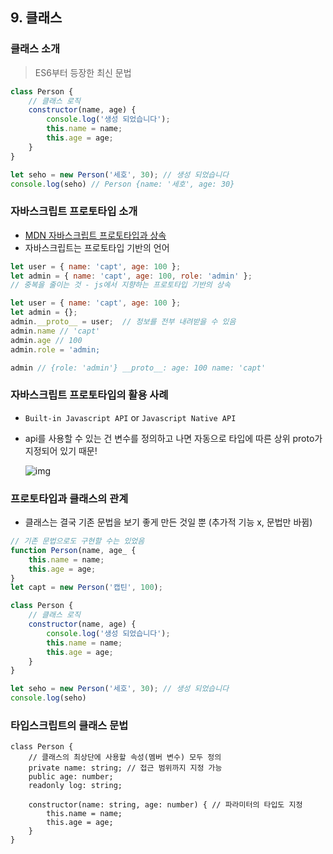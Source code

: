 ## 9. 클래스

### 클래스 소개

> ES6부터 등장한 최신 문법

```jsx
class Person {
	// 클래스 로직
	constructor(name, age) {
		console.log('생성 되었습니다');
		this.name = name;
		this.age = age;
	}
}

let seho = new Person('세호', 30); // 생성 되었습니다
console.log(seho) // Person {name: '세호', age: 30}
```

### 자바스크립트 프로토타입 소개

- [MDN 자바스크립트 프로토타입과 상속](https://developer.mozilla.org/en-US/docs/Web/JavaScript/Inheritance_and_the_prototype_chain)
- 자바스크립트는 프로토타입 기반의 언어

```jsx
let user = { name: 'capt', age: 100 };
let admin = { name: 'capt', age: 100, role: 'admin' };
// 중복을 줄이는 것 - js에서 지향하는 프로토타입 기반의 상속

let user = { name: 'capt', age: 100 };
let admin = {};
admin.__proto__ = user;  // 정보를 전부 내려받을 수 있음
admin.name // 'capt'
admin.age // 100
admin.role = 'admin;

admin // {role: 'admin'} __proto__: age: 100 name: 'capt'
```

### 자바스크립트 프로토타입의 활용 사례

- `Built-in Javascript API` or `Javascript Native API`

- api를 사용할 수 있는 건 변수를 정의하고 나면 자동으로 타입에 따른 상위 proto가 지정되어 있기 때문!

  ![img](https://s3.us-west-2.amazonaws.com/secure.notion-static.com/37c89f71-534e-4b83-8276-c30fe868034a/Untitled.png?X-Amz-Algorithm=AWS4-HMAC-SHA256&X-Amz-Content-Sha256=UNSIGNED-PAYLOAD&X-Amz-Credential=AKIAT73L2G45EIPT3X45%2F20221029%2Fus-west-2%2Fs3%2Faws4_request&X-Amz-Date=20221029T184335Z&X-Amz-Expires=86400&X-Amz-Signature=e22e1313eeba4706ea39b9f670be9d90c5512b30e0b2ab8d061a0224a90b4cda&X-Amz-SignedHeaders=host&response-content-disposition=filename%3D%22Untitled.png%22&x-id=GetObject)

### 프로토타입과 클래스의 관계

- 클래스는 결국 기존 문법을 보기 좋게 만든 것일 뿐 (추가적 기능 x, 문법만 바뀜)

```jsx
// 기존 문법으로도 구현할 수는 있었음 
function Person(name, age_ {
	this.name = name;
	this.age = age;
}
let capt = new Person('캡틴', 100);

class Person {
	// 클래스 로직
	constructor(name, age) {
		console.log('생성 되었습니다');
		this.name = name;
		this.age = age;
	}
}

let seho = new Person('세호', 30); // 생성 되었습니다
console.log(seho)
```

### 타입스크립트의 클래스 문법

```tsx
class Person {
	// 클래스의 최상단에 사용할 속성(멤버 변수) 모두 정의
	private name: string; // 접근 범위까지 지정 가능
	public age: number;
	readonly log: string;
	
	constructor(name: string, age: number) { // 파라미터의 타입도 지정
		this.name = name;
		this.age = age;
	}
}
```
